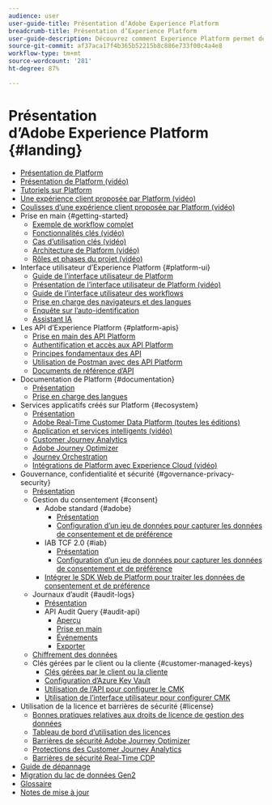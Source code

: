 ```yaml
---
audience: user
user-guide-title: Présentation d’Adobe Experience Platform
breadcrumb-title: Présentation d’Experience Platform
user-guide-description: Découvrez comment Experience Platform permet de fournir des expériences personnalisées à vos clientes et clients en temps réel, grâce à des guides, de la documentation et des tutoriels.
source-git-commit: af37aca17f4b365b52215b8c886e733f00c4a4e8
workflow-type: tm+mt
source-wordcount: '281'
ht-degree: 87%

---
```



# Présentation d’Adobe Experience Platform {#landing}

* [Présentation de Platform](home.md)
* [Présentation de Platform (vidéo)](video/platform-overview.md)
* [Tutoriels sur Platform](https://experienceleague.adobe.com/docs/platform-learn/tutorials/overview.html?lang=fr)
* [Une expérience client proposée par Platform (vidéo)](video/customer-experience.md)
* [Coulisses d’une expérience client proposée par Platform (vidéo)](video/customer-experience-bts.md)
* Prise en main {#getting-started}
   * [Exemple de workflow complet](end-to-end-tutorial.md)
   * [Fonctionnalités clés (vidéo)](video/key-capabilities.md)
   * [Cas d’utilisation clés (vidéo)](video/platform-use-cases.md)
   * [Architecture de Platform (vidéo)](video/platform-architecture.md)
   * [Rôles et phases du projet (vidéo)](video/roles-project-phases.md)
* Interface utilisateur d’Experience Platform {#platform-ui}
   * [Guide de l’interface utilisateur de Platform](ui-guide.md)
   * [Présentation de l’interface utilisateur de Platform (vidéo)](video/platform-ui.md)
   * [Guide de l’interface utilisateur des workflows](workflows.md)
   * [Prise en charge des navigateurs et des langues](browser-language-support.md)
   * [Enquête sur l’auto-identification](self-identification.md)
   * [Assistant IA](ai-assistant.md)
* Les API d’Experience Platform {#platform-apis}
   * [Prise en main des API Platform](api-guide.md)
   * [Authentification et accès aux API Platform](api-authentication.md)
   * [Principes fondamentaux des API](api-fundamentals.md)
   * [Utilisation de Postman avec des API Platform](postman.md)
   * [Documents de référence d’API](https://www.adobe.com/go/platform-api-reference-en)
* Documentation de Platform {#documentation}
   * [Présentation](documentation/overview.md)
   * [Prise en charge des langues](documentation/language-support.md)
* Services applicatifs créés sur Platform {#ecosystem}
   * [Présentation](application-services.md)
   * [Adobe Real-Time Customer Data Platform (toutes les éditions)](https://experienceleague.adobe.com/docs/real-time-customer-data-platform.html?lang=fr)
   * [Application et services intelligents (vidéo)](video/application-intelligent-services.md)
   * [Customer Journey Analytics](https://experienceleague.adobe.com/docs/customer-journey-analytics.html?lang=fr)
   * [Adobe Journey Optimizer](https://experienceleague.adobe.com/docs/journey-optimizer.html?lang=fr)
   * [Journey Orchestration](https://experienceleague.adobe.com/docs/journey-orchestration.html?lang=fr)
   * [Intégrations de Platform avec Experience Cloud (vidéo)](video/experience-cloud-integrations.md)
* Gouvernance, confidentialité et sécurité {#governance-privacy-security}
   * [Présentation](./governance-privacy-security/overview.md)
   * Gestion du consentement {#consent}
      * Adobe standard {#adobe}
         * [Présentation](./governance-privacy-security/consent/adobe/overview.md)
         * [Configuration d’un jeu de données pour capturer les données de consentement et de préférence](./governance-privacy-security/consent/adobe/dataset.md)
      * IAB TCF 2.0 {#iab}
         * [Présentation](./governance-privacy-security/consent/iab/overview.md)
         * [Configuration d’un jeu de données pour capturer les données de consentement et de préférence](./governance-privacy-security/consent/iab/dataset.md)
      * [Intégrer le SDK Web de Platform pour traiter les données de consentement et de préférence](./governance-privacy-security/consent/sdk.md)
   * Journaux d’audit {#audit-logs}
      * [Présentation](./governance-privacy-security/audit-logs/overview.md)
      * API Audit Query {#audit-api}
         * [Aperçu](./governance-privacy-security/audit-logs/api/overview.md)
         * [Prise en main](./governance-privacy-security/audit-logs/api/getting-started.md)
         * [Événements](./governance-privacy-security/audit-logs/api/events.md)
         * [Exporter](./governance-privacy-security/audit-logs/api/export.md)
   * [Chiffrement des données](./governance-privacy-security/encryption.md)
   * Clés gérées par le client ou la cliente {#customer-managed-keys}
      * [Clés gérées par le client ou la cliente](./governance-privacy-security/customer-managed-keys/overview.md)
      * [Configuration d’Azure Key Vault](./governance-privacy-security/customer-managed-keys/azure-key-vault-config.md)
      * [Utilisation de l’API pour configurer le CMK](./governance-privacy-security/customer-managed-keys/api-set-up.md)
      * [Utilisation de l’interface utilisateur pour configurer CMK](./governance-privacy-security/customer-managed-keys/ui-set-up.md)
* Utilisation de la licence et barrières de sécurité {#license}
   * [Bonnes pratiques relatives aux droits de licence de gestion des données](./license-usage-and-guardrails/data-management-best-practices.md)
   * [Tableau de bord d’utilisation des licences](./license-usage-and-guardrails/license-usage-dashboard.md)
   * [Barrières de sécurité Adobe Journey Optimizer](https://experienceleague.adobe.com/docs/journey-optimizer/using/get-started/guardrails.html)
   * [Protections des Customer Journey Analytics](https://experienceleague.adobe.com/docs/analytics-platform/using/cja-admin/guardrails.html)
   * [Barrières de sécurité Real-Time CDP](https://experienceleague.adobe.com/docs/experience-platform/rtcdp/guardrails/overview.html)
* [Guide de dépannage](troubleshooting.md)
* [Migration du lac de données Gen2](adls2-gen2-migration.md)
* [Glossaire](glossary.md)
* [Notes de mise à jour](https://docs.adobe.com/content/help/fr-FR/experience-platform/release-notes/latest.html)
